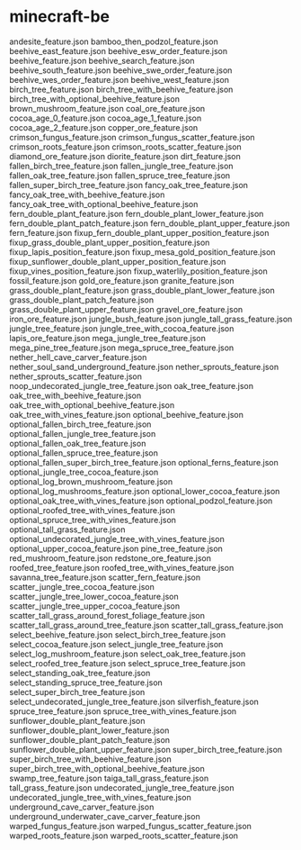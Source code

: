 # minecraft-be
andesite_feature.json
bamboo_then_podzol_feature.json
beehive_east_feature.json
beehive_esw_order_feature.json
beehive_feature.json
beehive_search_feature.json
beehive_south_feature.json
beehive_swe_order_feature.json
beehive_wes_order_feature.json
beehive_west_feature.json
birch_tree_feature.json
birch_tree_with_beehive_feature.json
birch_tree_with_optional_beehive_feature.json
brown_mushroom_feature.json
coal_ore_feature.json
cocoa_age_0_feature.json
cocoa_age_1_feature.json
cocoa_age_2_feature.json
copper_ore_feature.json
crimson_fungus_feature.json
crimson_fungus_scatter_feature.json
crimson_roots_feature.json
crimson_roots_scatter_feature.json
diamond_ore_feature.json
diorite_feature.json
dirt_feature.json
fallen_birch_tree_feature.json
fallen_jungle_tree_feature.json
fallen_oak_tree_feature.json
fallen_spruce_tree_feature.json
fallen_super_birch_tree_feature.json
fancy_oak_tree_feature.json
fancy_oak_tree_with_beehive_feature.json
fancy_oak_tree_with_optional_beehive_feature.json
fern_double_plant_feature.json
fern_double_plant_lower_feature.json
fern_double_plant_patch_feature.json
fern_double_plant_upper_feature.json
fern_feature.json
fixup_fern_double_plant_upper_position_feature.json
fixup_grass_double_plant_upper_position_feature.json
fixup_lapis_position_feature.json
fixup_mesa_gold_position_feature.json
fixup_sunflower_double_plant_upper_position_feature.json
fixup_vines_position_feature.json
fixup_waterlily_position_feature.json
fossil_feature.json
gold_ore_feature.json
granite_feature.json
grass_double_plant_feature.json
grass_double_plant_lower_feature.json
grass_double_plant_patch_feature.json
grass_double_plant_upper_feature.json
gravel_ore_feature.json
iron_ore_feature.json
jungle_bush_feature.json
jungle_tall_grass_feature.json
jungle_tree_feature.json
jungle_tree_with_cocoa_feature.json
lapis_ore_feature.json
mega_jungle_tree_feature.json
mega_pine_tree_feature.json
mega_spruce_tree_feature.json
nether_hell_cave_carver_feature.json
nether_soul_sand_underground_feature.json
nether_sprouts_feature.json
nether_sprouts_scatter_feature.json
noop_undecorated_jungle_tree_feature.json
oak_tree_feature.json
oak_tree_with_beehive_feature.json
oak_tree_with_optional_beehive_feature.json
oak_tree_with_vines_feature.json
optional_beehive_feature.json
optional_fallen_birch_tree_feature.json
optional_fallen_jungle_tree_feature.json
optional_fallen_oak_tree_feature.json
optional_fallen_spruce_tree_feature.json
optional_fallen_super_birch_tree_feature.json
optional_ferns_feature.json
optional_jungle_tree_cocoa_feature.json
optional_log_brown_mushroom_feature.json
optional_log_mushrooms_feature.json
optional_lower_cocoa_feature.json
optional_oak_tree_with_vines_feature.json
optional_podzol_feature.json
optional_roofed_tree_with_vines_feature.json
optional_spruce_tree_with_vines_feature.json
optional_tall_grass_feature.json
optional_undecorated_jungle_tree_with_vines_feature.json
optional_upper_cocoa_feature.json
pine_tree_feature.json
red_mushroom_feature.json
redstone_ore_feature.json
roofed_tree_feature.json
roofed_tree_with_vines_feature.json
savanna_tree_feature.json
scatter_fern_feature.json
scatter_jungle_tree_cocoa_feature.json
scatter_jungle_tree_lower_cocoa_feature.json
scatter_jungle_tree_upper_cocoa_feature.json
scatter_tall_grass_around_forest_foliage_feature.json
scatter_tall_grass_around_tree_feature.json
scatter_tall_grass_feature.json
select_beehive_feature.json
select_birch_tree_feature.json
select_cocoa_feature.json
select_jungle_tree_feature.json
select_log_mushroom_feature.json
select_oak_tree_feature.json
select_roofed_tree_feature.json
select_spruce_tree_feature.json
select_standing_oak_tree_feature.json
select_standing_spruce_tree_feature.json
select_super_birch_tree_feature.json
select_undecorated_jungle_tree_feature.json
silverfish_feature.json
spruce_tree_feature.json
spruce_tree_with_vines_feature.json
sunflower_double_plant_feature.json
sunflower_double_plant_lower_feature.json
sunflower_double_plant_patch_feature.json
sunflower_double_plant_upper_feature.json
super_birch_tree_feature.json
super_birch_tree_with_beehive_feature.json
super_birch_tree_with_optional_beehive_feature.json
swamp_tree_feature.json
taiga_tall_grass_feature.json
tall_grass_feature.json
undecorated_jungle_tree_feature.json
undecorated_jungle_tree_with_vines_feature.json
underground_cave_carver_feature.json
underground_underwater_cave_carver_feature.json
warped_fungus_feature.json
warped_fungus_scatter_feature.json
warped_roots_feature.json
warped_roots_scatter_feature.json